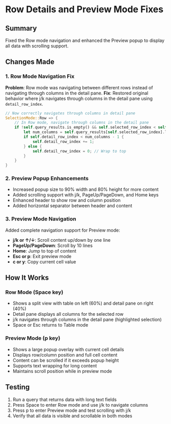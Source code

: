 # Row Details and Preview Mode Fixes

## Summary
Fixed the Row mode navigation and enhanced the Preview popup to display all data with scrolling support.

## Changes Made

### 1. Row Mode Navigation Fix
**Problem**: Row mode was navigating between different rows instead of navigating through columns in the detail pane.
**Fix**: Restored original behavior where j/k navigates through columns in the detail pane using `detail_row_index`.

```rust
// Now correctly navigates through columns in detail pane
SelectionMode::Row => {
    // In Row mode, navigate through columns in the detail pane
    if !self.query_results.is_empty() && self.selected_row_index < self.query_results.len() {
        let num_columns = self.query_results[self.selected_row_index].len();
        if self.detail_row_index < num_columns - 1 {
            self.detail_row_index += 1;
        } else {
            self.detail_row_index = 0; // Wrap to top
        }
    }
}
```

### 2. Preview Popup Enhancements
- Increased popup size to 90% width and 80% height for more content
- Added scrolling support with j/k, PageUp/PageDown, and Home keys
- Enhanced header to show row and column position
- Added horizontal separator between header and content

### 3. Preview Mode Navigation
Added complete navigation support for Preview mode:
- **j/k or ↑/↓**: Scroll content up/down by one line
- **PageUp/PageDown**: Scroll by 10 lines
- **Home**: Jump to top of content
- **Esc or p**: Exit preview mode
- **c or y**: Copy current cell value

## How It Works

### Row Mode (Space key)
- Shows a split view with table on left (60%) and detail pane on right (40%)
- Detail pane displays all columns for the selected row
- j/k navigates through columns in the detail pane (highlighted selection)
- Space or Esc returns to Table mode

### Preview Mode (p key)
- Shows a large popup overlay with current cell details
- Displays row/column position and full cell content
- Content can be scrolled if it exceeds popup height
- Supports text wrapping for long content
- Maintains scroll position while in preview mode

## Testing
1. Run a query that returns data with long text fields
2. Press Space to enter Row mode and use j/k to navigate columns
3. Press p to enter Preview mode and test scrolling with j/k
4. Verify that all data is visible and scrollable in both modes